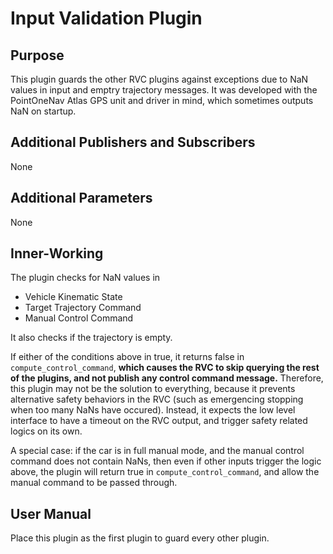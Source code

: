 # Input Validation Plugin

## Purpose

This plugin guards the other RVC plugins against exceptions due to NaN values in input and emptry trajectory messages. It was developed with the PointOneNav Atlas GPS unit and driver in mind, which sometimes outputs NaN on startup.

## Additional Publishers and Subscribers

None

## Additional Parameters

None

## Inner-Working

The plugin checks for NaN values in

- Vehicle Kinematic State
- Target Trajectory Command
- Manual Control Command

It also checks if the trajectory is empty.

If either of the conditions above in true, it returns false in `compute_control_command`, **which causes the RVC to skip querying the rest of the plugins, and not publish any control command message.** Therefore, this plugin may not be the solution to everything, because it prevents alternative safety behaviors in the RVC (such as emergencing stopping when too many NaNs have occured). Instead, it expects the low level interface to have a timeout on the RVC output, and trigger safety related logics on its own.

A special case: if the car is in full manual mode, and the manual control command does not contain NaNs, then even if other inputs trigger the logic above, the plugin will return true in `compute_control_command`, and allow the manual command to be passed through.

## User Manual

Place this plugin as the first plugin to guard every other plugin.
